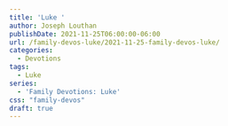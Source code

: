 ```yaml
---
title: 'Luke '
author: Joseph Louthan
publishDate: 2021-11-25T06:00:00-06:00
url: /family-devos-luke/2021-11-25-family-devos-luke/
categories:
  - Devotions
tags:
  - Luke
series:
  - 'Family Devotions: Luke'
css: "family-devos"
draft: true
---
```

